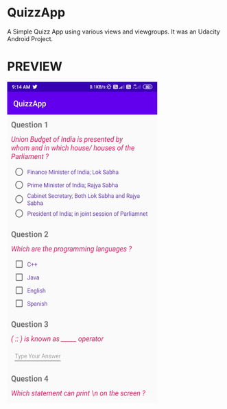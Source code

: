# QuizzApp
A Simple Quizz App using various views and viewgroups. It was an Udacity Android Project.

# PREVIEW

<img src="quiz.jpg" width="350" height="750">
